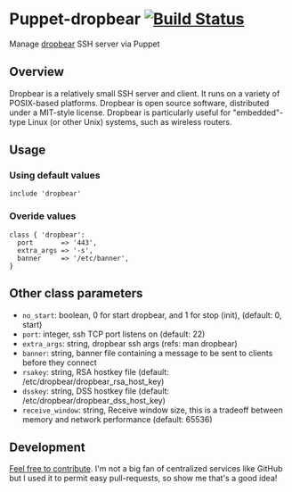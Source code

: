 # Puppet-dropbear [![Build Status](https://travis-ci.org/sbadia/puppet-dropbear.png)](https://travis-ci.org/sbadia/puppet-gitlab)

Manage [dropbear](https://matt.ucc.asn.au/dropbear/dropbear.html) SSH server via Puppet

## Overview

Dropbear is a relatively small SSH server and client. It runs on a variety of POSIX-based platforms. Dropbear is open source software, distributed under a MIT-style license. Dropbear is particularly useful for "embedded"-type Linux (or other Unix) systems, such as wireless routers.

## Usage

### Using default values

    include 'dropbear'

### Overide values

```puppet
class { 'dropbear':
  port       => '443',
  extra_args => '-s',
  banner     => '/etc/banner',
}
```

## Other class parameters

* `no_start`: boolean, 0 for start dropbear, and 1 for stop (init), (default: 0, start)
* `port`: integer, ssh TCP port listens on (default: 22)
* `extra_args`: string, dropbear ssh args (refs: man dropbear)
* `banner`: string, banner file containing a message to be sent to clients before they connect
* `rsakey`: string, RSA hostkey file (default: /etc/dropbear/dropbear\_rsa\_host\_key)
* `dsskey`: string, DSS hostkey file (default: /etc/dropbear/dropbear\_dss\_host\_key)
* `receive_window`: string, Receive window size, this is a tradeoff between memory and network performance (default: 65536)

## Development

[Feel free to contribute](https://github.com/sbadia/puppet-dropbear/). I'm not a big fan of centralized services like GitHub but I used it to permit easy pull-requests, so show me that's a good idea!
